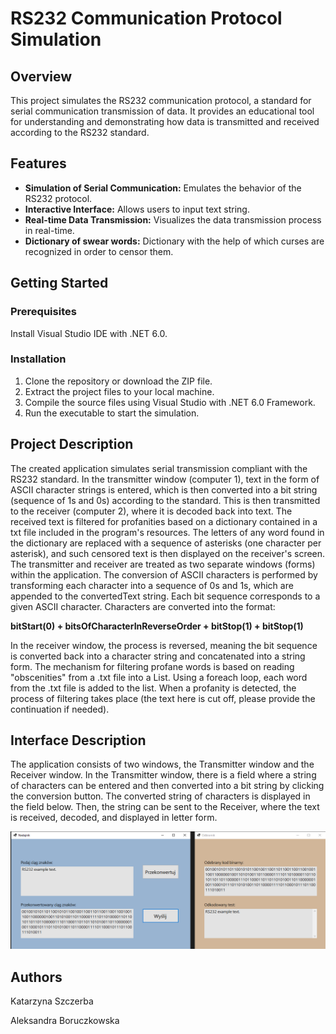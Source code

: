 # RS232 Communication Protocol Simulation

## Overview
This project simulates the RS232 communication protocol, a standard for serial communication transmission of data. It provides an educational tool for understanding and demonstrating how data is transmitted and received according to the RS232 standard.

## Features
- **Simulation of Serial Communication:** Emulates the behavior of the RS232 protocol.
- **Interactive Interface:** Allows users to input text string.
- **Real-time Data Transmission:** Visualizes the data transmission process in real-time.
- **Dictionary of swear words:** Dictionary with the help of which curses are recognized in order to censor them.

## Getting Started

### Prerequisites
Install Visual Studio IDE with .NET 6.0.

### Installation
1. Clone the repository or download the ZIP file.
2. Extract the project files to your local machine.
3. Compile the source files using Visual Studio with .NET 6.0 Framework.
4. Run the executable to start the simulation.

## Project Description

The created application simulates serial transmission compliant with the RS232 standard. In the transmitter window (computer 1), text in the form of ASCII character strings is entered, which is then converted into a bit string (sequence of 1s and 0s) according to the standard. This is then transmitted to the receiver (computer 2), where it is decoded back into text. The received text is filtered for profanities based on a dictionary contained in a txt file included in the program's resources. The letters of any word found in the dictionary are replaced with a sequence of asterisks (one character per asterisk), and such censored text is then displayed on the receiver's screen.
The transmitter and receiver are treated as two separate windows (forms) within the application. The conversion of ASCII characters is performed by transforming each character into a sequence of 0s and 1s, which are appended to the convertedText string. Each bit sequence corresponds to a given ASCII character. Characters are converted into the format:

**bitStart(0) + bitsOfCharacterInReverseOrder + bitStop(1) + bitStop(1)**

In the receiver window, the process is reversed, meaning the bit sequence is converted back into a character string and concatenated into a string form.
The mechanism for filtering profane words is based on reading "obscenities" from a .txt file into a List<string>. Using a foreach loop, each word from the .txt file is added to the list. When a profanity is detected, the process of filtering takes place (the text here is cut off, please provide the continuation if needed).

## Interface Description

The application consists of two windows, the Transmitter window and the Receiver window. In the Transmitter window, there is a field where a string of characters can be entered and then converted into a bit string by clicking the conversion button. The converted string of characters is displayed in the field below. Then, the string can be sent to the Receiver, where the text is received, decoded, and displayed in letter form.

![Interface](ReadmeImages/Interface.png)

## Authors

Katarzyna Szczerba

Aleksandra Boruczkowska
